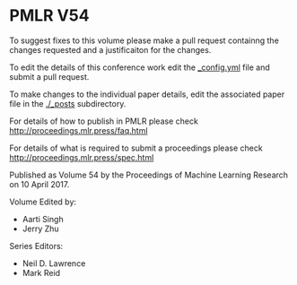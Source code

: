 # PMLR V54

To suggest fixes to this volume please make a pull request containng the changes requested and a justificaiton for the changes.

To edit the details of this conference work edit the [_config.yml](./_config.yml) file and submit a pull request.

To make changes to the individual paper details, edit the associated paper file in the [./_posts](./_posts) subdirectory.

For details of how to publish in PMLR please check http://proceedings.mlr.press/faq.html

For details of what is required to submit a proceedings please check http://proceedings.mlr.press/spec.html



Published as Volume 54 by the Proceedings of Machine Learning Research on 10 April 2017.

Volume Edited by:
  * Aarti Singh
  * Jerry Zhu

Series Editors:
  * Neil D. Lawrence
  * Mark Reid
